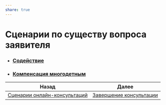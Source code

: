 ```yaml
---  
share: true  
---  
```

   
# Сценарии по существу вопроса заявителя  
* ### [Содействие](Содействие.md)  
* ### [Компенсация многодетным](Компенсация_многодетным.md)  
  
| Назад                                                           | Далее                               |  
| --------------------------------------------------------------- | ----------------------------------- |  
| [Сценарии онлайн-консультаций](Сценарии_онлайн-консультаций.md) | [Завершение консультации](Выход.md) |  
